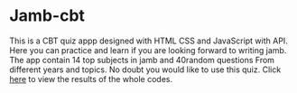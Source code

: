 # Jamb-cbt
This is a CBT quiz appp designed with HTML CSS and JavaScript with API. 
Here you can practice and learn if you are looking forward to writing jamb.
The app contain 14 top subjects in jamb and 40random questions From different years and topics.
No doubt you would like to use this quiz.
Click [here](maxwizard.github.io/Jamb-cbt) to view the results of the whole codes. 


